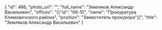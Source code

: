 {
    "id": 466,
    "photo_url": "",
    "full_name": "Земляков Александр Васильевич",
    "offices": "[{\"id\": \"06-10\", \"name\": \"Прокуратура Климовичского района\", \"position\": \"Заместитель прокурора\"}]",
    "title": "Земляков Александр Васильевич"
}